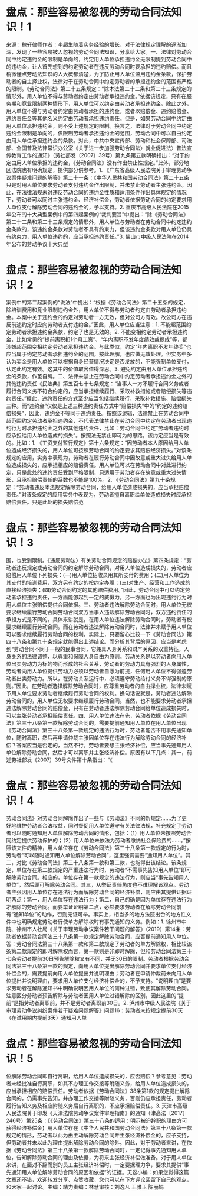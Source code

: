 # 盘点：那些容易被忽视的劳动合同法知识！1

来源：稼轩律师作者：李超生随着实务经验的增长，对于法律规定理解的逐渐加深，发现了一些容易被人忽视的劳动合同法知识，分享给大家。一、法律对劳动合同中约定违约金的限制是单向的，约定用人单位承担违约金无限制提到劳动合同中的违约金，让人首先想到的约定劳动者在违反劳动合同时要承担的违约赔偿。而且稍微懂点劳动法知识的人大概都清楚，为了防止用人单位滥用违约金条款，保护劳动者的自主择业权，法律对于在劳动合同中约定劳动者的承担违约金的范围有严格的限制。《劳动合同法》第二十五条规定：“除本法第二十二条和第二十三条规定的情形外，用人单位不得与劳动者约定由劳动者承担违约金。”依据该规定，只有在服务期和竞业限制两种情形下，用人单位可以约定由劳动者承担违约金。除此之外，用人单位不得与劳动者约定由劳动者承担的违约金，或者以赔偿金、违约赔偿金、违约责任金等其他名义约定由劳动者承担违约责任。但是，如果劳动合同中约定由用人单位承担违约金，则不受上述规定的限制。换言之，法律对于劳动合同中约定违约金限制是单向的，仅限制劳动者承担违约金的范围，劳动合同中可以自由约定由用人单位承担违约金的条款。对此，中共中央宣传部、劳动和社会保障部、司法部、全国普及法律常识办公室《关于进一步加强劳动合同法〉就业促进法〉普法宣传教育工作的通知》（劳社部发〔2007〕39号）第九条第五款明确指出：“对于约定由用人单位承担的违约金，《劳动合同法》没有作出禁止性规定。”此外，部分地区法院也有明确规定，提供部分供参考。1. 《广东省高级人民法院关于审理劳动争议案件疑难问题的解答》第二十一条：《中华人民共和国劳动合同法》第二十五条只是对用人单位要求劳动者支付违约金作出限制，并未禁止劳动者主张违约金。因此，在法律法规未对违反劳动合同的违约金性质和适用条件作出具体规定的情况下，劳动者可以同时主张违约金、经济补偿金，劳动者依据劳动合同的约定要求用人单位支付解除劳动合同的违约金的，予以支持。2. 重庆市高级人民法院在2015年公布的十大典型案例中的第四起案例的“裁判要旨”中提出：“除《劳动合同法》第二十二条和第二十三条规定的情形外，用人单位与劳动者在劳动合同中约定违约金条款的，该违约金条款对劳动者不具有约束力，但该违约金条款对用人单位仍具有约束力，用人单位违约的，应当承担违约责任。”3. 佛山市中级人民法院在2014年公布的劳动争议十大典型

# 盘点：那些容易被忽视的劳动合同法知识！2

案例中的第二起案例的“说法”中提出：“根据《劳动合同法》第二十五条的规定，除培训费用和竞业限制违约金外，用人单位不得与劳动者约定由劳动者承担违约金。本案中关于违约金的约定对劳动者一方无效，但对公司方有效。故公司方在违反前述约定时应向劳动者支付违约金。”因此，用人单位应当注意：1. 不能超范围约定劳动者承担违约金条款，约定了也是无效的。2. 不能变相约定劳动者承担违约金，比如常见的“提前离职扣1个月工资”、“年内离职不发年度绩效或提成”等，都涉嫌超范围变相约定劳动者承担违约金。与此类似，约定“年内离职不发年终奖”也应当属于约定劳动者承担违约金的范围，按此理解，也应做无效处理。但实务中多认为奖金是用人单位可以根据自身经营情况决定是否发放的，不能强制单位支付，认定此约定有效。这其中的价值取舍值得深思。3. 避免约定由用人单位承担违约金的条款，作茧自缚。二、法律未禁止在劳动合同中约定劳动者承担违约金之外的其他违约责任《民法典》第五百七十七条规定：“当事人一方不履行合同义务或者履行合同义务不符合约定的，应当承担继续履行、采取补救措施或者赔偿损失等违约责任。”据此，违约责任的方式至少应当包括继续履行、采取补救措施、赔偿损失三种。而“违约金”仅仅是上述三种违约责任方式中“赔偿损失”中的“约定的违约赔偿损失”，因此，违约金不等同于违约责任。按照该逻辑，法律禁止在劳动合同中超范围约定劳动者承担违约金，不代表法律禁止在劳动合同中约定在劳动者出现违约行为时承担违约金之外的其他违约责任，比如：劳动合同中约定“劳动者违约时应承担给用人单位造成的损失”。按照法无禁止即可为的思路，该约定应当是有效的。比如：1. 《工资支付暂行规定》第十六条规定：“因劳动者本人原因给用人单位造成经济损失的，用人单位可按照劳动合同的约定要求其赔偿经济损失。”对该条规定的应用，实务中表现为，劳动者在履行劳动合同中因故意或重大过失给用人单位造成损失的，应承担相应的赔偿责任。用人单位可以在劳动合同中对此进行约定，只是此处的违约责任受到严格限制，只适用于劳动者存在故意或重大过失情形，且承担赔偿责任的系数也不能是100%。2. 《劳动合同法》第九十条规定：“劳动者违反本法规定解除劳动合同，给用人单位造成损失的，应当承担赔偿责任。”对该条规定的应用实务中表现为，劳动者擅自离职给单位造成损失时应承担赔偿责任。只是此处的损失赔偿范

# 盘点：那些容易被忽视的劳动合同法知识！3

围，也受到限制。《违反劳动法〉有关劳动合同规定的赔偿办法》第四条规定：“劳动者违反规定或劳动合同的约定解除劳动合同，对用人单位造成损失的，劳动者应赔偿用人单位下列损失：(一)用人单位招收录用其所支付的费用；(二)用人单位为其支付的培训费用，双方另有约定的按约定办理；(三)对生产、经营和工作造成的直接经济损失；(四)劳动合同约定的其他赔偿费用。”因此，劳动合同中可以约定劳动者承担违约责任，一方面能够起到一定的威慑力，另一方面也为出现违约行为时用人单位主张赔偿提供合同依据。三、劳动者违法解除劳动合同时，用人单位无权要求继续履行劳动合同劳动合同双方当事人违法解除劳动合同时，双方违约责任的承担方式是不同的。具体来讲就是，在用人单位违法解除劳动合同时，劳动者有权要求继续履行劳动合同。而在劳动者违法解除劳动合同时，法律并未赋予用人单位可以要求继续履行劳动合同的权利。实际上，只要留心比较一下《劳动合同法》第四十八条和第九十条规定就能得出上述结论。而分析其背后的原因，应当是考虑到“劳动合同不同于一般的民事合同，它兼具人身关系和财产关系的双重特征，人身关系的法律调整，以尊重和保障人身自由为原则。劳动关系是以劳动者向用人单位出卖劳动力为标的物而形成的社会关系，劳动者的劳动力具有强烈的人身属性，劳动者向用人单位提供劳动力必须以劳动者自愿为前提，任何用人单位不得强迫劳动者出卖劳动力。所以，在劳动关系运行中，必须遵守劳动给付义务不得强制的原则。”因此，在劳动者选择解除劳动合同时，应尊重劳动者的自由择业权，法律未赋予用人单位要求劳动者继续履行劳动合同的权利。换句话说就是，劳动者违法解除劳动合同的，用人单位无权要求继续履行劳动合同。当然，也不能要求劳动者承担违法解除劳动合同的赔偿金，只有在劳动者违法解除劳动合同给单位造成损失时，可以主张劳动者承担赔偿责任。四、用人单位违法在先，劳动者依据《劳动合同法》第三十八条第一款解除劳动合同的，需要提前通知用人单位在用人单位出现《劳动合同法》第三十八条第一款规定的违法行为时，劳动者能否不用事先通知单位，随时离职，然后再申请仲裁主张因单位存在违法行为解除劳动合同的经济补偿？答案应当是否定的，当然不行。劳动者要想主张经济补偿，应当事先通知用人单位解除劳动合同，然后才可以离职并主张经济补偿。原因有以下几点：其一，前述劳社部发〔2007〕39号文件第十条指出：“《

# 盘点：那些容易被忽视的劳动合同法知识！4

劳动合同法》对劳动合同解除作出了一些与《劳动法》不同的新规定:……为了更好地维护劳动者合法权益，同时督促用人单位遵守有关法律法规，补充规定了劳动者可以随时通知用人单位解除劳动合同的情形，包括：（1）用人单位未按照劳动合同约定提供劳动保护的；（2）用人单位未依法为劳动者缴纳社会保险费的……。”按照该文件的精神，用人单位存在《劳动合同法》第三十八条第一款规定的行为时，劳动者“可以随时通知用人单位解除劳动合同”，这里强调需要“通知用人单位”。其二，对比《劳动合同法》第三十八条第一款和第二款，也能得出该结论。该条规定，单位存在第二款规定的严重违法行为时，劳动者“不需事先告知用人单位”即可解除劳动合同。相应的，单位存在第一款规定的违法行为，则应当“事先告知用人单位”，然后即可解除劳动合同。其三，从举证责任角度也不难理解该观点。劳动者主张因用人单位存在违法行为而解除劳动合同的经济补偿，则应由其提供证据证明两点：第一，用人单位存在违法行为；第二，自己的确是因为单位存在违法行为才解除的劳动合同。而要举证证明第二点，必然要求劳动者在解除劳动合同前有“通知单位”的动作，否则无证可举。事实上，相当多的地方法院出台的地方性文件中也明确规定劳动者行使单方解除权时有事先通知的义务。例如：1. 徐州市中院、徐州市人社局《关于审理劳动争议案件若干问题的解答》（2019）第14条：劳动者依据劳动合同法三十八条第一款规定解除劳动合同，应否提前通知用人单位。答：劳动合同法第三十八条第一款和第二款规定了劳动者的单方解除权，相比较该条第二款规定的即时解除权而言，第一款则是非即时解除，但和劳动合同法第三十七条劳动者提前30日预告解除权又有不同，并无30日的限制。劳动者根据劳动合同法第三十八条第一款的规定，向用人单位提出解除劳动合同并要求单位支付经济补偿金的，需要提前向用人单位提出并说明理由；劳动者在申请仲裁前未向用人单位提出并说明理由，要求用人单位支付经济补偿金的，不予支持。“说明理由”是要求劳动者在解除通知书中明确说明因用人单位的何种过错，致使其解除劳动合同。注意区分劳动者预告解除与劳动者因用人单位过错解除的区别，因此这里的“提前”是指劳动者离职前，并不是劳动者离职前30日。2. 泸州市中级人民法院《关于审理劳动争议纠纷案件若干疑难问题解答》问题16：劳动者未按规定提前30天（在试用期内提前3天）通知用人单

# 盘点：那些容易被忽视的劳动合同法知识！5

位解除劳动合同即自行离职，给用人单位造成损失的，应否赔偿？参考意见：劳动者未经批准自行离职，如其不办理工作交接等附随义务，给用人单位造成损失的，应当承担相应的赔偿责任。劳动者依据《劳动合同法》38条第1款的规定提出解除合同的，仍需事先告知，并办理工作交接等附随义务，否则仍应承担责任，劳动者履行告知义务及相应附随义务后自行离职的，不应承担赔偿责任。3. 天津市高级人民法院关于印发《天津法院劳动争议案件审理指南》的通知（津高法〔2017〕246号）第25条：【《劳动合同法》第三十八条的适用：明示被迫辞职的理由方可获得经济补偿金】用人单位存在《中华人民共和国劳动合同法》第三十八条第一款规定的情形，劳动者以此为由主动解除劳动合同并主张经济补偿金的，应予支持，但劳动者并未以此为理由提出解除劳动合同的除外。因此，对于劳动者来讲，在依据《劳动合同法》第三十八条第一款解除劳动合同时，一定记得事先通知用人单位，告知解除劳动合同的理由及依据，为将来主张经济补偿做准备。对于用人单位来讲，在面对不辞而别的员工主张经济补偿时，一定要据理力争，要求其提供“事先通知用人单位解除劳动合同的原因和依据”的证据。无讼小编：如果您觉得这篇文章还不错，欢迎转发分享、点赞收藏，您也可以在下方评论区留下自己的观点，和大家一起讨论。主编：靖力责编：林慧审核：刘逸凡 王雅玉 陈丽娟

